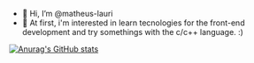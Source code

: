 - 👋 Hi, I’m @matheus-lauri
- 👀 At first, i'm interested in learn tecnologies for the front-end development and try somethings with the c/c++ language. :)

[![Anurag's GitHub stats](https://github-readme-stats.vercel.app/api?username=matheus-lauri)](https://github.com/matheus-lauri/github-readme-stats)
